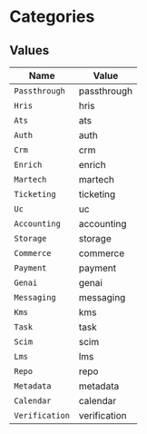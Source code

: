 # Categories


## Values

| Name           | Value          |
| -------------- | -------------- |
| `Passthrough`  | passthrough    |
| `Hris`         | hris           |
| `Ats`          | ats            |
| `Auth`         | auth           |
| `Crm`          | crm            |
| `Enrich`       | enrich         |
| `Martech`      | martech        |
| `Ticketing`    | ticketing      |
| `Uc`           | uc             |
| `Accounting`   | accounting     |
| `Storage`      | storage        |
| `Commerce`     | commerce       |
| `Payment`      | payment        |
| `Genai`        | genai          |
| `Messaging`    | messaging      |
| `Kms`          | kms            |
| `Task`         | task           |
| `Scim`         | scim           |
| `Lms`          | lms            |
| `Repo`         | repo           |
| `Metadata`     | metadata       |
| `Calendar`     | calendar       |
| `Verification` | verification   |